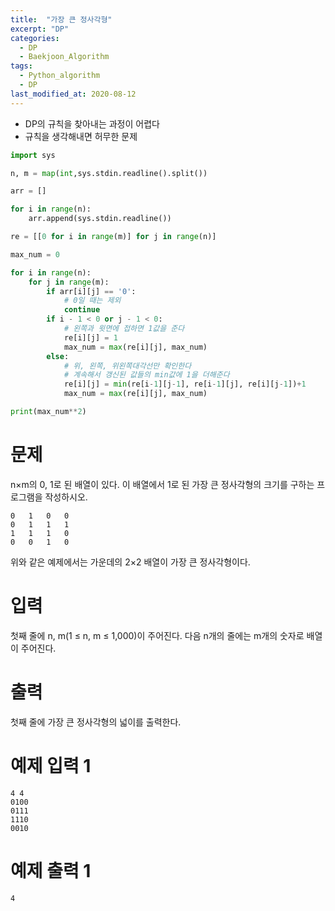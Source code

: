 ```yaml
---
title:  "가장 큰 정사각형"
excerpt: "DP"
categories:
  - DP
  - Baekjoon_Algorithm
tags:
  - Python_algorithm
  - DP
last_modified_at: 2020-08-12
---
```


* DP의 규칙을 찾아내는 과정이 어렵다
* 규칙을 생각해내면 허무한 문제

```python
import sys

n, m = map(int,sys.stdin.readline().split())

arr = []

for i in range(n):
    arr.append(sys.stdin.readline())

re = [[0 for i in range(m)] for j in range(n)]

max_num = 0

for i in range(n):
    for j in range(m):
        if arr[i][j] == '0':
            # 0일 때는 제외
            continue
        if i - 1 < 0 or j - 1 < 0:
            # 왼쪽과 윗면에 접하면 1값을 준다
            re[i][j] = 1
            max_num = max(re[i][j], max_num) 
        else:
            # 위, 왼쪽, 위왼쪽대각선만 확인한다
            # 계속해서 갱신된 값들의 min값에 1을 더해준다
            re[i][j] = min(re[i-1][j-1], re[i-1][j], re[i][j-1])+1
            max_num = max(re[i][j], max_num)

print(max_num**2)
```

# 문제
n×m의 0, 1로 된 배열이 있다. 이 배열에서 1로 된 가장 큰 정사각형의 크기를 구하는 프로그램을 작성하시오.
```
0	1	0	0
0	1	1	1
1	1	1	0
0	0	1	0
```
위와 같은 예제에서는 가운데의 2×2 배열이 가장 큰 정사각형이다. 

# 입력
첫째 줄에 n, m(1 ≤ n, m ≤ 1,000)이 주어진다. 다음 n개의 줄에는 m개의 숫자로 배열이 주어진다.

# 출력
첫째 줄에 가장 큰 정사각형의 넓이를 출력한다.

# 예제 입력 1 
```
4 4
0100
0111
1110
0010
```
# 예제 출력 1 
```
4
```
